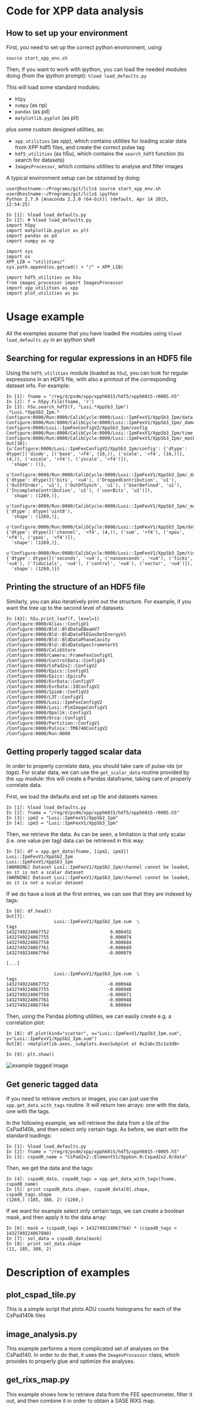 # Code for XPP data analysis

## How to set up your environment

First, you need to set up the correct python environment, using:

```
source start_xpp_env.sh
```

Then, if you want to work with ipython, you can load the needed modules doing (from the ipython prompt): `%load load_defaults.py`

This will load some standard modules:

* `h5py`
* `numpy` (as np)
* `pandas` (as pd)
* `matplotlib.pyplot` (as plt)

plus some custom designed utilities, as:

* `xpp_utilities` (as xpp), which contains utilities for loading scalar data from XPP hdf5 files, and create the correct pulse tag
* `hdf5_utilities` (as h5u), which contains the `search_hdf5` function (to search for datasets)
* `ImagesProcessor`, which contains utilities to analyse and filter images

A typical environment setup can be obtained by doing:

```
user@hostname:~/Programs/git/lcls$ source start_xpp_env.sh
user@hostname:~/Programs/git/lcls$ ipython
Python 2.7.9 |Anaconda 2.2.0 (64-bit)| (default, Apr 14 2015, 12:54:25) 

In [1]: %load load_defaults.py
In [2]: # %load load_defaults.py
import h5py
import matplotlib.pyplot as plt
import pandas as pd
import numpy as np

import sys
import os
XPP_LIB = "utilities/"
sys.path.append(os.getcwd() + "/" + XPP_LIB)

import hdf5_utilities as h5u
from images_processor import ImagesProcessor
import xpp_utilities as xpp
import plot_utilities as pu

```


# Usage example

All the examples assume that you have loaded the modules using `%load load_defaults.py` in an ipython shell

## Searching for regular expressions in an HDF5 file

Using the `hdf5_utilities` module (loaded as `h5u`), you can look for regular expressions in an HDF5 file, with also a printout of the corresponding dataset info. For example:

```
In [1]: fname = "/reg/d/psdm/xpp/xpph6015/hdf5/xpph6015-r0005.h5"
In [2]: f = h5py.File(fname, 'r')
In [3]: h5u.search_hdf5(f, "Lusi.*XppSb3_Ipm")
.*Lusi.*XppSb3_Ipm.*
Configure:0000/Run:0000/CalibCycle:0000/Lusi::IpmFexV1/XppSb3_Ipm/data
Configure:0000/Run:0000/CalibCycle:0000/Lusi::IpmFexV1/XppSb3_Ipm/_damage
Configure:0000/Lusi::IpmFexConfigV2/XppSb3_Ipm/config
Configure:0000/Run:0000/CalibCycle:0000/Lusi::IpmFexV1/XppSb3_Ipm/time
Configure:0000/Run:0000/CalibCycle:0000/Lusi::IpmFexV1/XppSb3_Ipm/_mask
Out[38]: 
{u'Configure:0000/Lusi::IpmFexConfigV2/XppSb3_Ipm/config': {'dtype': dtype([('diode', [('base', '<f4', (16,)), ('scale', '<f4', (16,))], (4,)), ('xscale', '<f4'), ('yscale', '<f4')]),
  'shape': ()},
 u'Configure:0000/Run:0000/CalibCycle:0000/Lusi::IpmFexV1/XppSb3_Ipm/_damage': {'dtype': dtype([('bits', '<u4'), ('DroppedContribution', 'u1'), ('OutOfOrder', 'u1'), ('OutOfSynch', 'u1'), ('UserDefined', 'u1'), ('IncompleteContribution', 'u1'), ('userBits', 'u1')]),
  'shape': (1269,)},
 u'Configure:0000/Run:0000/CalibCycle:0000/Lusi::IpmFexV1/XppSb3_Ipm/_mask': {'dtype': dtype('uint8'),
  'shape': (1269,)},
 u'Configure:0000/Run:0000/CalibCycle:0000/Lusi::IpmFexV1/XppSb3_Ipm/data': {'dtype': dtype([('channel', '<f4', (4,)), ('sum', '<f4'), ('xpos', '<f4'), ('ypos', '<f4')]),
  'shape': (1269,)},
 u'Configure:0000/Run:0000/CalibCycle:0000/Lusi::IpmFexV1/XppSb3_Ipm/time': {'dtype': dtype([('seconds', '<u4'), ('nanoseconds', '<u4'), ('ticks', '<u4'), ('fiducials', '<u4'), ('control', '<u4'), ('vector', '<u4')]),
  'shape': (1269,)}}
```

## Printing the structure of an HDF5 file

Similarly, you can also iteratively print out the structure. For example, if you want the tree up to the second level of datasets:

```
In [43]: h5u.print_leaf(f, level=1)
/Configure:0000/Alias::ConfigV1
/Configure:0000/Bld::BldDataEBeamV7
/Configure:0000/Bld::BldDataFEEGasDetEnergyV1
/Configure:0000/Bld::BldDataPhaseCavity
/Configure:0000/Bld::BldDataSpectrometerV1
/Configure:0000/CalibStore
/Configure:0000/Camera::FrameFexConfigV1
/Configure:0000/ControlData::ConfigV3
/Configure:0000/CsPad2x2::ConfigV2
/Configure:0000/Epics::ConfigV1
/Configure:0000/Epics::EpicsPv
/Configure:0000/EvrData::ConfigV7
/Configure:0000/EvrData::IOConfigV2
/Configure:0000/Ipimb::ConfigV2
/Configure:0000/L3T::ConfigV1
/Configure:0000/Lusi::IpmFexConfigV2
/Configure:0000/Lusi::PimImageConfigV1
/Configure:0000/Opal1k::ConfigV1
/Configure:0000/Orca::ConfigV1
/Configure:0000/Partition::ConfigV1
/Configure:0000/Pulnix::TM6740ConfigV2
/Configure:0000/Run:0000
```

## Getting properly tagged scalar data

In order to properly correlate data, you should take care of pulse-ids (or _tags_). For scalar data, we can use the `get_scalar_data` routine provided by the `xpp` module: this will create a Pandas dataframe, taking care of properly correlate data. 

First, we load the defaults and set up file and datasets names:
```
In [1]: %load load_defaults.py
In [2]: fname = "/reg/d/psdm/xpp/xpph6015/hdf5/xpph6015-r0005.h5"
In [3]: ipm2 = "Lusi::IpmFexV1/XppSb2_Ipm"
In [4]: ipm3 = "Lusi::IpmFexV1/XppSb3_Ipm"
```

Then, we retrieve the data. As can be seen, a limitation is that only scalar (i.e. one value per tag) data can be retrieved in this way:
```
In [5]: df = xpp.get_data(fname, [ipm2, ipm3])
Lusi::IpmFexV1/XppSb2_Ipm
Lusi::IpmFexV1/XppSb3_Ipm
[WARNING] Dataset Lusi::IpmFexV1/XppSb2_Ipm/channel cannot be loaded, as it is not a scalar dataset
[WARNING] Dataset Lusi::IpmFexV1/XppSb3_Ipm/channel cannot be loaded, as it is not a scalar dataset
```

If we do have a look at the first entries, we can see that they are indexed by tags:

```
In [6]: df.head()
Out[7]: 
                  Lusi::IpmFexV1/XppSb2_Ipm.sum  \
tags                                              
1432749224067752                       0.000455   
1432749224067755                       0.000074   
1432749224067758                       0.000684   
1432749224067761                      -0.000689   
1432749224067764                      -0.000079   

[...]

                  Lusi::IpmFexV1/XppSb3_Ipm.sum  \
tags                                              
1432749224067752                      -0.000948   
1432749224067755                      -0.000948   
1432749224067758                      -0.000871   
1432749224067761                      -0.000948   
1432749224067764                       0.000044   
```

Then, using the Pandas plotting utilities, we can easily create e.g. a correlation plot:
```
In [8]: df.plot(kind="scatter", x="Lusi::IpmFexV1/XppSb3_Ipm.sum", y="Lusi::IpmFexV1/XppSb2_Ipm.sum")
Out[8]: <matplotlib.axes._subplots.AxesSubplot at 0x2abc35c1a3d0>

In [9]: plt.show()
```
![example tagged image](https://cloud.githubusercontent.com/assets/4245111/7851213/e4a12d2a-04a0-11e5-8aa4-67c927a17257.png)

## Get generic tagged data

If you need to retrieve vectors or images, you can just use the `xpp.get_data_with_tags` routine. It will return two arrays: one with the data, one with the tags.

In the following example, we will retrieve the data from a tile of the CsPad140k, and then select only certain tags. As before, we start with the standard loadings:

```
In [1]: %load load_defaults.py
In [2]: fname = "/reg/d/psdm/xpp/xpph6015/hdf5/xpph6015-r0005.h5"
In [3]: cspad0_name = "CsPad2x2::ElementV1/XppGon.0:Cspad2x2.0/data"
```

Then, we get the data and the tags:

```
In [4]: cspad0_data, cspad0_tags = xpp.get_data_with_tags(fname, cspad0_name)
In [5]: print cspad0_data.shape, cspad0_data[0].shape, cspad0_tags.shape
(1269,) (185, 388, 2) (1269,)
```

If we want for example select only certain tags, we can create a boolean mask, and then apply it to the data array:

```
In [6]: mask = (cspad0_tags > 1432749224067764) * (cspad0_tags < 1432749224067800)
In [7]: sel_data = cspad0_data[mask]
In [8]: print sel_data.shape
(11, 185, 388, 2)
```

# Description of examples

## plot_cspad_tile.py

This is a simple script that plots ADU counts histograms for each of the CsPad140k tiles

## image_analysis.py

This example performs a more complicated set of analyses on the CsPad140. In order to do that, it uses the `ImagesProcessor` class, which provides to properly glue and optimize the analyses. 

## get_rixs_map.py

This example shows how to retrieve data from the FEE spectrometer, filter it out, and then combine it in order to obtain a SASE RIXS map.

